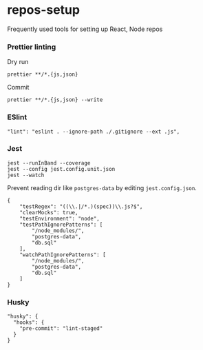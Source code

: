 # repos-setup
Frequently used tools for setting up React, Node repos


### Prettier linting
Dry run
```
prettier **/*.{js,json}
```
Commit
```
prettier **/*.{js,json} --write
```

### ESlint
```
"lint": "eslint . --ignore-path ./.gitignore --ext .js",
```


### Jest
```
jest --runInBand --coverage
jest --config jest.config.unit.json
jest --watch
```
Prevent reading dir like `postgres-data` by editing `jest.config.json`.
```
{
	"testRegex": "((\\.|/*.)(spec))\\.js?$",
	"clearMocks": true,
	"testEnvironment": "node",
	"testPathIgnorePatterns": [
		"/node_modules/",
		"postgres-data",
		"db.sql"
	],
	"watchPathIgnorePatterns": [
		"/node_modules/",
		"postgres-data",
		"db.sql"
	]
}
```

### Husky
```
"husky": {
  "hooks": {
    "pre-commit": "lint-staged"
  }
}
```
